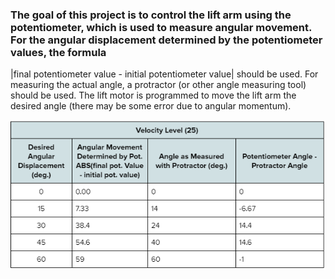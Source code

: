 ### The goal of this project is to control the lift arm using the potentiometer, which is used to measure angular movement. For the angular displacement determined by the potentiometer values, the formula 
|final potentiometer value - initial potentiometer value| 
should be used. For measuring the actual angle, a protractor (or other angle measuring tool) should be used. The lift motor is programmed to move the lift arm the desired angle (there may be some error due to angular momentum).

![alt text](angular_displacement_lift_arm_table.png)
